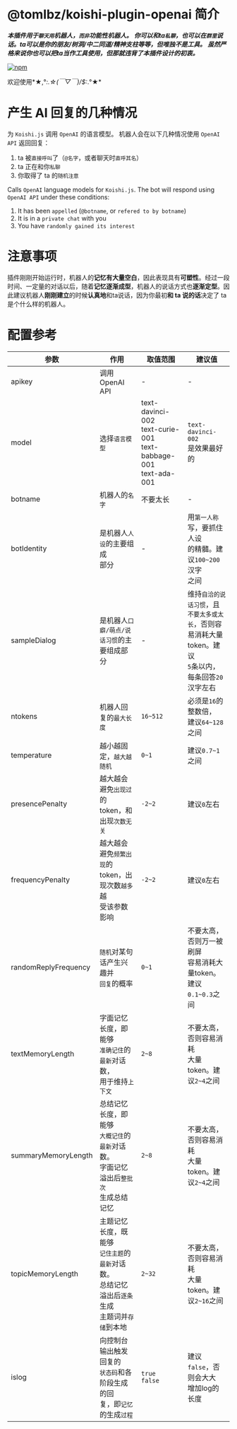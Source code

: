 # @tomlbz/koishi-plugin-openai 简介
***本插件用于`聊天用`机器人，`而非`功能性机器人。***
***你可以和ta`私聊`，也可以在`群里`说话。ta可以是你的朋友/树洞/中二同道/精神支柱等等，但唯独不是工具。***
***虽然严格来说你也可以把ta当作工具使用，但那就违背了本插件设计的初衷。***

[![npm](https://img.shields.io/npm/v/@tomlbz/koishi-plugin-openai?style=flat-square)](https://www.npmjs.com/package/@tomlbz/koishi-plugin-openai)

欢迎使用*★,°*:.☆(￣▽￣)/$:*.°★* 

# 产生 AI 回复的几种情况
为 `Koishi.js` 调用 `OpenAI` 的语言模型。
机器人会在以下几种情况使用 `OpenAI API` 返回回复：
1. ta 被`直接呼叫`了（`@名字`，或者聊天时`直呼其名`）
1. ta 正在和你`私聊`
1. 你取得了 ta 的`随机注意`

Calls `OpenAI` language models for `Koishi.js`.
The bot will respond using `OpenAI API` under these conditions:
1. It has been `appelled` (`@botname`, or `refered to by botname`)
1. It is in a `private chat` with you
1. You have `randomly gained its interest`

# 注意事项
插件刚刚开始运行时，机器人的**记忆有大量空白**，因此表现具有**可塑性**。经过一段时间、一定量的对话以后，随着**记忆逐渐成型**，机器人的说话方式也**逐渐定型**。因此建议机器人**刚刚建立**的时候**认真地**和ta说话，因为你最初**和 ta 说的话**决定了 ta 是个什么样的机器人。

# 配置参考
| 参数 | 作用 | 取值范围 | 建议值 |
| --- | --- | --- | --- |
| apikey | 调用OpenAI API | - | - |
| model | 选择`语言模型` | text-davinci-002<br>text-curie-001<br>text-babbage-001<br>text-ada-001 | `text-davinci-002`<br>是效果最好的 |
| botname | 机器人的`名字` | 不要太长 | - |
| botIdentity | 是机器人`人设`的主要组成<br>部分 | - | 用`第一人称`写，要抓住人设<br>的精髓。建议`100~200`汉字<br>之间 |
| sampleDialog | 是机器人`口癖/萌点/说`<br>`话习惯`的主要组成部分 | - | 维持`自洽的说话习惯`，且<br>`不要太多或太长`，否则容<br>易消耗大量token。建议<br>`5`条以内，每条回答`20`<br>汉字左右 |
| ntokens | 机器人回复的`最大长度` | `16~512` | 必须是`16`的整数倍，<br>建议`64~128`之间 |
| temperature | 越小越固定，`越大越随机` | `0~1` | 建议`0.7~1`之间 |
| presencePenalty | 越大越会避免`出现过`的<br>token，和出现`次数无关` | `-2~2` | 建议`0`左右 |
| frequencyPenalty | 越大越会避免`频繁出现`的<br>token，出现次数`越多`越<br>受该参数影响 | `-2~2` | 建议`0`左右 |
| randomReplyFrequency | `随机`对某句话产生兴趣并<br>`回复`的概率 | `0~1` | 不要太高，否则万一被刷屏<br>容易消耗大量token。建议<br>`0.1~0.3`之间 |
| textMemoryLength | 字面记忆长度，即能够<br>`准确记住`的`最新`对话数，<br>用于维持`上下文` | `2~8` | 不要太高，否则容易消耗<br>大量token。建议`2~4`之间 |
| summaryMemoryLength | 总结记忆长度，即能够<br>`大概记住`的`最新`对话数。<br>字面记忆溢出后`整批次`<br>生成总结记忆 | `2~8` | 不要太高，否则容易消耗<br>大量token。建议`2~4`之间 |
| topicMemoryLength | 主题记忆长度，既能够<br>`记住主题`的`最新`对话数。<br>总结记忆溢出后`逐条`生成<br>主题词并`存储`到本地 | `2~32` | 不要太高，否则容易消耗<br>大量token。建议`2~16`之间 |
| islog | 向控制台输出触发回复的<br>`状态码`和各阶段生成的回<br>复，即`记忆`的生成`过程` | `true`<br>`false` | 建议`false`，否则会大大<br>增加log的长度 |